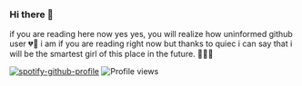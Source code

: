 ### Hi there 👋
if you are reading here now yes yes, you will realize how uninformed github user 💔🥺 i am if you are reading right now but thanks to quiec i can say that i will be the smartest girl of this place in the future. 👩🏻‍💻
<!--
**carcassau/carcassau** is a ✨ _special_ ✨ repository because its `README.md` (this file) appears on your GitHub profile.


Here are some ideas to get you started:

- 🔭 I’m currently working on ...
- 🌱 I’m currently learning ...
- 👯 I’m looking to collaborate on ...
- 🤔 I’m looking for help with ...
- 💬 Ask me about ...
- 📫 How to reach me: ...
- 😄 Pronouns: ...
- ⚡ Fun fact: ...
-->
[![spotify-github-profile](https://spotify-github-profile.vercel.app/api/view?uid=re631k3al3siym2t1g3xif22f&cover_image=false)](https://github.com/kittinan/spotify-github-profile)
![Profile views](https://gpvc.arturio.dev/carcassau)
